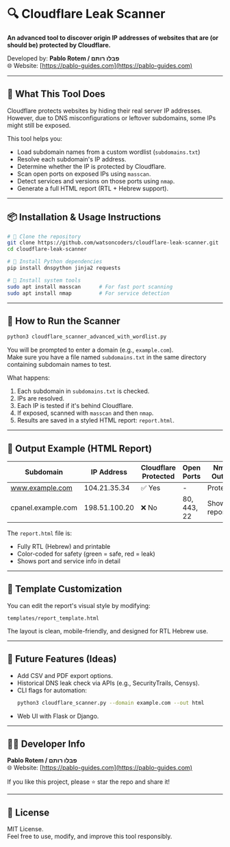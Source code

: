 # 🔍 Cloudflare Leak Scanner

**An advanced tool to discover origin IP addresses of websites that are (or should be) protected by Cloudflare.**

Developed by: **Pablo Rotem / פבלו רותם**  
🌐 Website: [https://pablo-guides.com](https://pablo-guides.com)

---

## 🧠 What This Tool Does

Cloudflare protects websites by hiding their real server IP addresses. However, due to DNS misconfigurations or leftover subdomains, some IPs might still be exposed.

This tool helps you:

- Load subdomain names from a custom wordlist (`subdomains.txt`)
- Resolve each subdomain's IP address.
- Determine whether the IP is protected by Cloudflare.
- Scan open ports on exposed IPs using `masscan`.
- Detect services and versions on those ports using `nmap`.
- Generate a full HTML report (RTL + Hebrew support).

---

## 📦 Installation & Usage Instructions

```bash
# 🔹 Clone the repository
git clone https://github.com/watsoncoders/cloudflare-leak-scanner.git
cd cloudflare-leak-scanner

# 🔹 Install Python dependencies
pip install dnspython jinja2 requests

# 🔹 Install system tools
sudo apt install masscan      # For fast port scanning
sudo apt install nmap         # For service detection
```

---

## 🚀 How to Run the Scanner

```bash
python3 cloudflare_scanner_advanced_with_wordlist.py
```

You will be prompted to enter a domain (e.g., `example.com`).  
Make sure you have a file named `subdomains.txt` in the same directory containing subdomain names to test.

What happens:
1. Each subdomain in `subdomains.txt` is checked.
2. IPs are resolved.
3. Each IP is tested if it's behind Cloudflare.
4. If exposed, scanned with `masscan` and then `nmap`.
5. Results are saved in a styled HTML report: `report.html`.

---

## 📁 Output Example (HTML Report)

| Subdomain           | IP Address     | Cloudflare Protected | Open Ports    | Nmap Output |
|---------------------|----------------|-----------------------|---------------|-------------|
| www.example.com      | 104.21.35.34   | ✅ Yes                | -             | Protected   |
| cpanel.example.com   | 198.51.100.20  | ❌ No                 | 80, 443, 22   | Shown in report |

The `report.html` file is:
- Fully RTL (Hebrew) and printable
- Color-coded for safety (green = safe, red = leak)
- Shows port and service info in detail

---

## 🧾 Template Customization

You can edit the report's visual style by modifying:

```
templates/report_template.html
```

The layout is clean, mobile-friendly, and designed for RTL Hebrew use.

---

## 🔧 Future Features (Ideas)

- Add CSV and PDF export options.
- Historical DNS leak check via APIs (e.g., SecurityTrails, Censys).
- CLI flags for automation:
  ```bash
  python3 cloudflare_scanner.py --domain example.com --out html
  ```
- Web UI with Flask or Django.

---

## 👨‍💻 Developer Info

**Pablo Rotem / פבלו רותם**  
🌐 Website: [https://pablo-guides.com](https://pablo-guides.com)

If you like this project, please ⭐ star the repo and share it!

---

## 📜 License

MIT License.  
Feel free to use, modify, and improve this tool responsibly.
